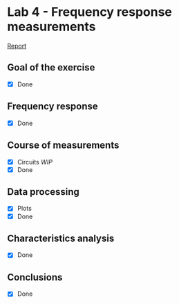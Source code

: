# Lab 4 - Frequency response measurements

[Report](Latex/section3_lab4.pdf)
## Goal of the exercise
- [x] Done
## Frequency response
- [x] Done
## Course of measurements
- [x] Circuits *WIP*
- [x] Done
## Data processing
- [x] Plots
- [x] Done
## Characteristics analysis
- [x] Done
## Conclusions
- [x] Done
